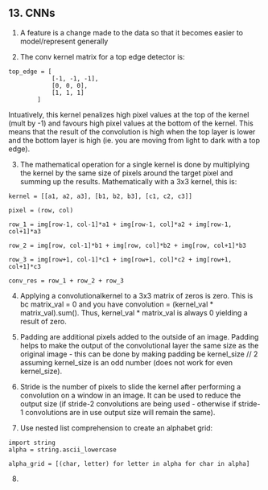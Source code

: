 
## 13. CNNs

1. A feature is a change made to the data so that it becomes easier to model/represent generally

2. The conv kernel matrix for a top edge detector is:

```
top_edge = [
            [-1, -1, -1], 
            [0, 0, 0], 
            [1, 1, 1]
        ]       
```

Intuatively, this kernel penalizes high pixel values at the top of the kernel (mult by -1) and favours high pixel values at the bottom of the kernel. This means that the result of the convolution is high when the top layer is lower and the bottom layer is high (ie. you are moving from light to dark with a top edge).


3. The mathematical operation for a single kernel is done by multiplying the kernel by the same size of pixels around the target pixel and summing up the results. Mathematically with a 3x3 kernel, this is:

```
kernel = [[a1, a2, a3], [b1, b2, b3], [c1, c2, c3]]

pixel = (row, col)

row_1 = img[row-1, col-1]*a1 + img[row-1, col]*a2 + img[row-1, col+1]*a3

row_2 = img[row, col-1]*b1 + img[row, col]*b2 + img[row, col+1]*b3

row_3 = img[row+1, col-1]*c1 + img[row+1, col]*c2 + img[row+1, col+1]*c3

conv_res = row_1 + row_2 + row_3
```


4. Applying a convolutionalkernel to a 3x3 matrix of zeros is zero. This is bc matrix_val = 0 and you have convolution =  (kernel_val * matrix_val).sum(). Thus, kernel_val * matrix_val is always 0 yielding a result of zero. 

5. Padding are additional pixels added to the outside of an image. Padding helps to make the output of the convolutional layer the same size as the original image - this can be done by making padding be kernel_size // 2 assuming kernel_size is an odd number (does not work for even kernel_size). 


6. Stride is the number of pixels to slide the kernel after performing a convolution on a window in an image. It can be used to reduce the output size (if stride-2 convolutions are being used - otherwise if stride-1 convolutions are in use output size will remain the same). 


7. Use nested list comprehension to create an alphabet grid:

```
import string
alpha = string.ascii_lowercase

alpha_grid = [(char, letter) for letter in alpha for char in alpha]

```

8. 